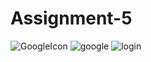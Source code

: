 # Assignment-5
![GoogleIcon](https://user-images.githubusercontent.com/54586066/165378797-7dc2912d-d79e-4a12-b8db-20630c97ccac.JPG)
![google](https://user-images.githubusercontent.com/54586066/165378822-39d08c23-cd6c-4181-89c2-211ec0b7dd88.JPG)
![login](https://user-images.githubusercontent.com/54586066/165378840-d7bc955b-09a7-4102-bba2-4ddd80fda0fd.JPG)
